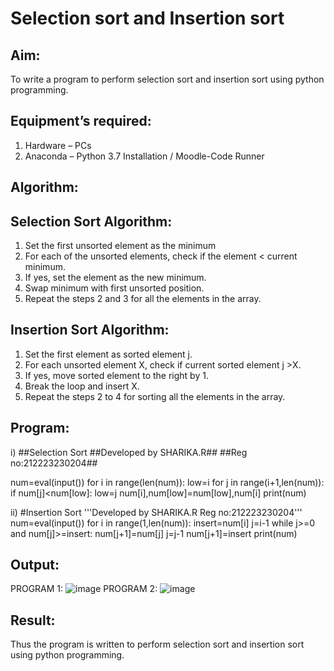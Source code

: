 # Selection sort and Insertion sort
## Aim:
To write a program to perform selection sort and insertion sort using python programming.
## Equipment’s required:
1.	Hardware – PCs
2.	Anaconda – Python 3.7 Installation / Moodle-Code Runner
## Algorithm:
## Selection Sort Algorithm:
1.	Set the first unsorted element as the minimum
2.	For each of the unsorted elements, check if the element < current minimum.
3.	If yes, set the element as the new minimum.
4.	Swap minimum with first unsorted position.
5.	Repeat the steps 2 and 3 for all the elements in the array.
## Insertion Sort Algorithm:
1.	Set the first element as sorted element j.
2.	For each unsorted element X, check if current sorted element j >X.
3.	If yes, move sorted element to the right by 1.
4.	Break the loop and insert X.
5.	Repeat the steps 2 to 4 for sorting all the elements in the array.
## Program:
i)	##Selection Sort
##Developed by SHARIKA.R##
##Reg no:212223230204##


num=eval(input())
for i in range(len(num)):
    low=i
    for j in range(i+1,len(num)):
        if num[j]<num[low]:
            low=j
    num[i],num[low]=num[low],num[i]
print(num)
        
ii)	#Insertion Sort
'''Developed by SHARIKA.R
Reg no:212223230204'''
num=eval(input())
for i in range(1,len(num)):
    insert=num[i]
    j=i-1
    while j>=0 and num[j]>=insert:
        num[j+1]=num[j]
        j=j-1
    num[j+1]=insert
print(num)

## Output:
PROGRAM 1:
![image](https://github.com/SHARIKA818/Sorting-Algorithms/assets/139834761/bbd8bdf2-bb71-4f52-8aec-736b8c59a38f)
PROGRAM 2:
![image](https://github.com/SHARIKA818/Sorting-Algorithms/assets/139834761/29c7dbac-1487-4ca6-8f8e-afc0d29dbad3)


## Result:
Thus the program is written to perform selection sort and insertion sort using python programming.
